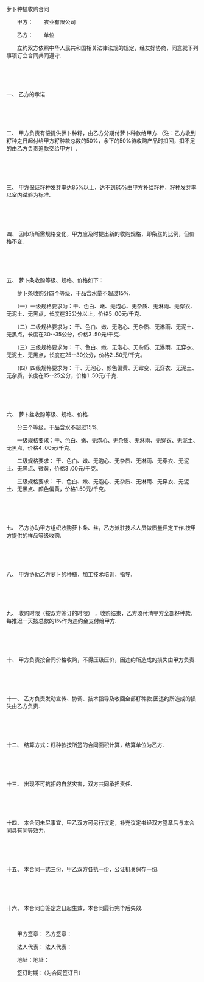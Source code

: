 



萝卜种植收购合同



 

　　甲方：　　农业有限公司

　　乙方：　　单位　　

　　立约双方依照中华人民共和国相关法律法规的规定，经友好协商，同意就下列事项订立合同共同遵守.

　　

　　

一、
乙方的承诺.

　　

　　

二、
甲方负责有偿提供萝卜种籽，由乙方分期付萝卜种款给甲方.（注：乙方收到籽种之日起付给甲方籽种款总数的50%，余下的50%待收购产品时扣回，扣不足的由乙方负责追款交给甲方）.

　　

　　

三、
甲方保证籽种发芽率达85%以上，达不到85%由甲方补给籽种，籽种发芽率以室内试验为标准.

　　

　　

四、
因市场所需规格变化，甲方应及时提出新的收购规格，即条丝的比例，但价格不变.

　　

　　

五、
萝卜条收购等级、规格、价格如下：

　　萝卜条收购分四个等级，干品含水量不超过15%.

　　（一）一级规格要求为：干、色白、嫩、无泡心、无杂质、无淋雨、无穿衣、无泥土、无黑点，长度在35公分以上，价格5 .00元/千克.

　　（二）二级规格要求为： 干、色白、嫩、无泡心、无杂质、无淋雨、无泥土、无黑点，长度在30--35公分，价格3 .50元/千克.

　　（三）三级规格要求为： 干、色白、嫩、无泡心、无杂质、无淋雨、无穿衣、无泥土、无黑点，长度在25--30公分，价格2 .50元/千克。

　　（四）四级规格要求为： 干、无泡心、颜色偏黄、无霉变、无穿衣、无泥土、无杂质，长度在15--25公分，价格1 .50元/千克.

　　

　　

六、
萝卜丝收购等级、规格、价格.

　　分三个等级，干品含水不超过15%.

　　一级规格要求：干、色白、嫩、无泡心、无杂质、无淋雨、无穿衣、无泥土、无黑点，价格4 .00元/千克。

　　二级规格要求： 干、色白、嫩、无泡心、无杂质、无淋雨、无穿衣、无泥土、无黑点、微黄，价格3 .00元/千克。

　　三级规格要求： 干、色白、嫩、无泡心、无杂质、无淋雨、无穿衣、无泥土、无黑点、颜色偏黄，价格1.50元/千克。

　　

　　

七、
乙方协助甲方组织收购萝卜条、丝，乙方派驻技术人员做质量评定工作.按甲方提供的样品等级收购.

　　

　　

八、
甲方协助乙方萝卜的种植，加工技术培训，指导.

　　

　　

九、
收购时限（按双方签订的时限） ，收购结束，乙方须付清甲方全部籽种款，每推迟一天按总款的1%作为违约金支付给甲方.

　　

　　

十、
甲方负责按合同价格收购，不得压级压价，因违约所造成的损失由甲方负责.

　　

　　

十一、
乙方负责发动宣传、协调、技术指导及收回全部籽种款.因违约所造成的损失由乙方负责.

　　

　　

十二、
结算方式：籽种款按所签的合同面积计算，结算单位为乙方.

　　

　　

十三、
出现不可抗拒的自然灾害，双方共同承担责任.

　　

　　

十四、
本合同未尽事宜，甲乙双方可另行议定，补充议定书经双方签章后与本合同具有同等效力.

　　

　　

十五、
本合同一式三份，甲乙双方各执一份，公证机关保存一份.

　　

　　

十六、
本合同自签定之日起生效，本合同履行完毕后失效.　

　　　

　　甲方签章： 乙方签章：　　

　　法人代表： 法人代表：　　

　　地址：地址：　　

　　签订时期：（为合同签订日）